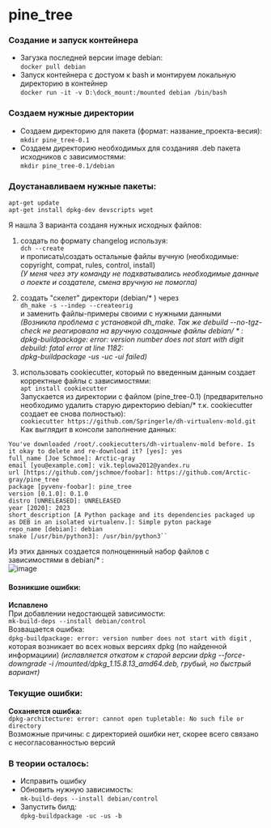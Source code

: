 # pine_tree

### Создание и запуск контейнера
- Загузка последней версии image debian:\
   ``docker pull debian``
- Запуск контейнера с достуом к bash и монтируем локальную директорию в контейнер\
 ``docker run -it -v D:\dock_mount:/mounted debian /bin/bash``

### Создаем нужные директории
- Создаем директорию для пакета (формат: название_проекта-весия):\
``mkdir pine_tree-0.1``
- Cоздаем директорию необходимых для созданияя .deb пакета исходников с зависимостями:\
  ``mkdir pine_tree-0.1/debian``

### Доустанавливаем нужные пакеты:
``apt-get update`` \
``apt-get install dpkg-dev devscripts wget`` 

Я нашла 3 варианта созданя нужных исходных файлов:
1. создать по формату changelog используя: \
   ``dch --create``\
и прописать\создать остальные файлы вучную (необходимые: copyright, compat, rules, control, install) \
*(У меня чеез эту команду не подхватывались необходимые данные о поекте и создателе, смена вручную не помогла)*

2. создать "скелет" директори (debian/* ) через \
``dh_make -s --indep --createorig`` \
и заменить файлы-примеры своими с нужными данными \
*(Возникла проблема с установкой dh_make. Так же debuild --no-tgz-check не реагировала на вручную созданные файлы debian/ * : \
dpkg-buildpackage: error: version number does not start with digit \
debuild: fatal error at line 1182: \
dpkg-buildpackage -us -uc -ui failed)*

3. использовать cookiecutter, который по введенным данным создает корректные файлы с зависимостями: \
``apt install cookiecutter`` \
Запускается из директории с файлом (pine_tree-0.1) (предварительно необходимо удалить старую директорию debian/* т.к. cookiecutter создает ее снова полностью): \
``cookiecutter https://github.com/Springerle/dh-virtualenv-mold.git`` \
Как выглядит в консоли заполнение данных: 
```
You've downloaded /root/.cookiecutters/dh-virtualenv-mold before. Is it okay to delete and re-download it? [yes]: yes
full_name [Joe Schmoe]: Arctic-gray
email [you@example.com]: vik.teplowa2012@yandex.ru
url [https://github.com/jschmoe/foobar]: https://github.com/Arctic-gray/pine_tree
package [pyvenv-foobar]: pine_tree
version [0.1.0]: 0.1.0
distro [UNRELEASED]: UNRELEASED
year [2020]: 2023
short_description [A Python package and its dependencies packaged up as DEB in an isolated virtualenv.]: Simple pyton package
repo_name [debian]: debian
snake [/usr/bin/python3]: /usr/bin/python3``
```
Из этих данных создается полноценнный набор файлов с зависимостями в debian/* : \
![image](https://github.com/Arctic-gray/pine_tree/assets/129815345/22a78a9a-2d2b-4526-982e-20e1b252bd59)

#### Возникшие ошибки:
**Испавлено** \
При добавлении недостающей зависимости: \
``mk-build-deps --install debian/control`` \
Возващается ошибка: \
``dpkg-buildpackage: error: version number does not start with digit`` , \
которая возникает во всех новых версиях dpkg (по найденной информациии)
*(испавляется откатом к старой версии dpkg --force-downgrade -i /mounted/dpkg_1.15.8.13_amd64.deb, грубый, но быстрый вариант)*

### Текущие ошибки:
**Соханяется ошибка:** \
``dpkg-architecture: error: cannot open tupletable: No such file or directory`` \
Возможные причины: с директорией ошибки нет, скорее всего связано с несогласованностью версий

### В теории осталось:
- Исправить ошибку
- Обновить нужную зависимость: \
``mk-build-deps --install debian/control`` 
- Запустить билд: \
``dpkg-buildpackage -uc -us -b``
